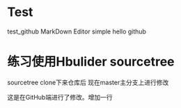 # Test
test_github
MarkDown Editor
simple
hello github
# 练习使用Hbulider sourcetree

sourcetree clone下来仓库后
现在master主分支上进行修改  

这是在GitHub端进行了修改。增加一行
